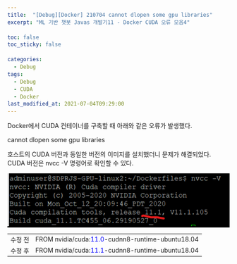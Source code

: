 ```yaml
---
title:  "[Debug][Docker] 210704 cannot dlopen some gpu libraries"
excerpt: "ML 기반 챗봇 Javas 개발기11 - Docker CUDA 오류 모음4"

toc: false
toc_sticky: false

categories:
  - Debug
tags:
  - Debug
  - CUDA
  - Docker
last_modified_at: 2021-07-04T09:29:00
---
```


Docker에서 CUDA 컨테이너를 구축할 때 아래와 같은 오류가 발생했다.

<p class="error_msg">cannot dlopen some gpu libraries</p>

호스트의 CUDA 버전과 동일한 버전의 이미지를 설치했더니 문제가 해결되었다.
CUDA 버전은 nvcc -V 명령어로 확인할 수 있다.

<p style="background-color:black;"><img src="/assets/images/21092105.png" /></p>

|||
|:---|:---|
|수정 전|FROM nvidia/cuda:<span style="color:blue">11.0</span>-cudnn8-runtime-ubuntu18.04|
|수정 후|FROM nvidia/cuda:<span style="color:blue">11.1</span>-cudnn8-runtime-ubuntu18.04|

